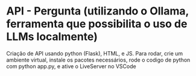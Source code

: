 # API - Pergunta (utilizando o Ollama, ferramenta que possibilita o uso de LLMs localmente)
 Criação de API usando python (Flask), HTML, e JS.
 Para rodar, crie um ambiente virtual, instale os pacotes necessários, rode o codigo de python com python app.py, e ative o LiveServer no VSCode
